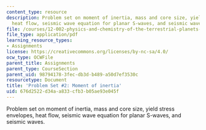 ```yaml
---
content_type: resource
description: Problem set on moment of inertia, mass and core size, yield stress envelopes,
  heat flow, seismic wave equation for planar S-waves, and seismic waves.
file: /courses/12-002-physics-and-chemistry-of-the-terrestrial-planets-fall-2008/676d2522d34aa833cfb3b05ae93e045f_MIT12_002f08_ps02.pdf
file_type: application/pdf
learning_resource_types:
- Assignments
license: https://creativecommons.org/licenses/by-nc-sa/4.0/
ocw_type: OCWFile
parent_title: Assignments
parent_type: CourseSection
parent_uid: 98794178-3fec-db3d-b489-a50d7ef3530c
resourcetype: Document
title: 'Problem Set #2: Moment of inertia'
uid: 676d2522-d34a-a833-cfb3-b05ae93e045f
---
```

Problem set on moment of inertia, mass and core size, yield stress envelopes, heat flow, seismic wave equation for planar S-waves, and seismic waves.